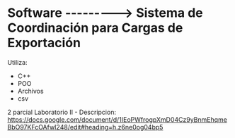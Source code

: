 # Software --------->  Sistema de Coordinación para Cargas de Exportación

Utiliza: 
- C++
- POO
- Archivos
- csv

2 parcial Laboratorio II - Descripcion: https://docs.google.com/document/d/1IEoPWfrogpXmD04Cz9yBnmEhqmeBbO97KFcOAfwI248/edit#heading=h.z6ne0og04bp5
